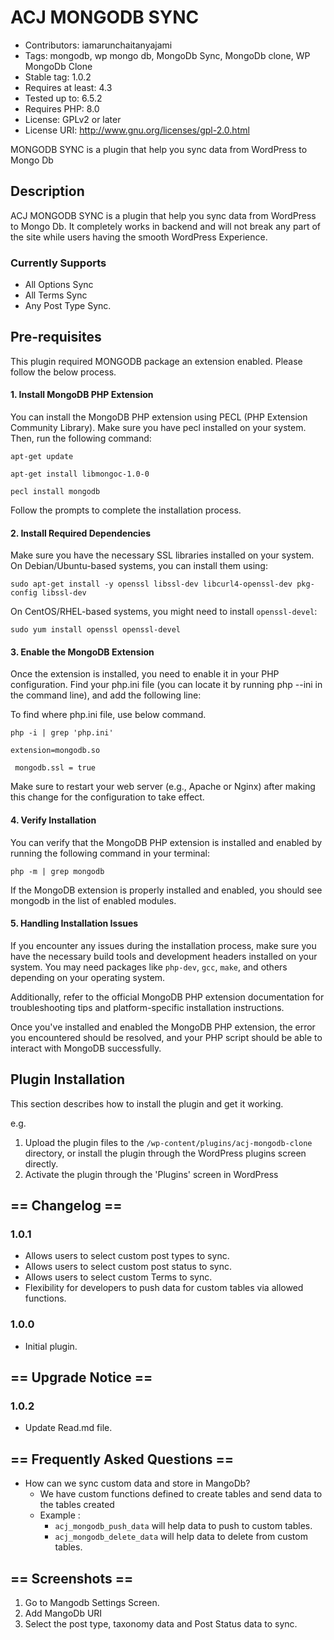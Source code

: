 # ACJ MONGODB SYNC

* Contributors:      iamarunchaitanyajami
* Tags:              mongodb, wp mongo db, MongoDb Sync, MongoDb clone, WP MongoDb Clone
* Stable tag:        1.0.2
* Requires at least: 4.3
* Tested up to:      6.5.2
* Requires PHP:      8.0
* License: GPLv2 or later 
* License URI: http://www.gnu.org/licenses/gpl-2.0.html

MONGODB SYNC is a plugin that help you sync data from WordPress to Mongo Db

## Description

ACJ MONGODB SYNC is a plugin that help you sync data from WordPress to Mongo Db. It completely works in backend and will not break any part of the site while
users having the smooth WordPress Experience.

### Currently Supports
- All Options Sync
- All Terms Sync
- Any Post Type Sync.

## Pre-requisites

This plugin required MONGODB package an extension enabled. Please follow the below process.

#### 1. Install MongoDB PHP Extension
You can install the MongoDB PHP extension using PECL (PHP Extension Community Library). Make sure you have pecl installed on your system. Then, run the following command:
```shell
apt-get update

apt-get install libmongoc-1.0-0

pecl install mongodb
```
Follow the prompts to complete the installation process.

#### 2. Install Required Dependencies

Make sure you have the necessary SSL libraries installed on your system. On Debian/Ubuntu-based systems, you can install them using:
```shell
sudo apt-get install -y openssl libssl-dev libcurl4-openssl-dev pkg-config libssl-dev
```
On CentOS/RHEL-based systems, you might need to install `openssl-devel`:
```shell
sudo yum install openssl openssl-devel
```

#### 3. Enable the MongoDB Extension
Once the extension is installed, you need to enable it in your PHP configuration. Find your php.ini file (you can locate it by running php --ini in the command line), and add the following line:

To find where php.ini file, use below command.

```shell
php -i | grep 'php.ini'
```

```shell
extension=mongodb.so

 mongodb.ssl = true
```

Make sure to restart your web server (e.g., Apache or Nginx) after making this change for the configuration to take effect.

#### 4. Verify Installation
You can verify that the MongoDB PHP extension is installed and enabled by running the following command in your terminal:
```shell
php -m | grep mongodb
```
If the MongoDB extension is properly installed and enabled, you should see mongodb in the list of enabled modules.

#### 5. Handling Installation Issues
If you encounter any issues during the installation process, make sure you have the necessary build tools and development headers installed on your system. You may need packages like `php-dev`, `gcc`, `make`, and others depending on your operating system.

Additionally, refer to the official MongoDB PHP extension documentation for troubleshooting tips and platform-specific installation instructions.

Once you've installed and enabled the MongoDB PHP extension, the error you encountered should be resolved, and your PHP script should be able to interact with MongoDB successfully.

## Plugin Installation

This section describes how to install the plugin and get it working.

e.g.

1. Upload the plugin files to the `/wp-content/plugins/acj-mongodb-clone` directory, or install the plugin through the WordPress plugins screen directly.
2. Activate the plugin through the 'Plugins' screen in WordPress

## == Changelog ==

### 1.0.1
* Allows users to select custom post types to sync.
* Allows users to select custom post status to sync. 
* Allows users to select custom Terms to sync.
* Flexibility for developers to push data for custom tables via allowed functions.

### 1.0.0
* Initial plugin.

## == Upgrade Notice ==

### 1.0.2
* Update Read.md file.

## == Frequently Asked Questions ==

* How can we sync custom data and store in MangoDb?
  * We have custom functions defined to create tables and send data to the tables created
  * Example : 
    * ``acj_mongodb_push_data`` will help data to push to custom tables.
    * ``acj_mongodb_delete_data`` will help data to delete from custom tables.

## == Screenshots ==

1. Go to Mangodb Settings Screen.
2. Add MangoDb URI
3. Select the post type, taxonomy data and Post Status data to sync.